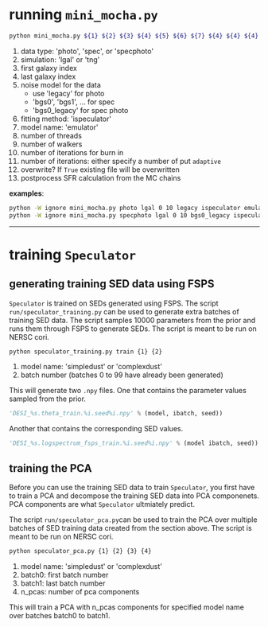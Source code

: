 # running `mini_mocha.py`

```bash
python mini_mocha.py ${1} ${2} ${3} ${4} ${5} ${6} ${7} ${4} ${4} ${4}
```
1. data type: 'photo', 'spec', or 'specphoto'
2. simulation: 'lgal' or 'tng'
3. first galaxy index 
4. last galaxy index
5. noise model for the data
    - use 'legacy' for photo 
    - 'bgs0', 'bgs1', ... for spec
    - 'bgs0_legacy' for spec photo
6. fitting method: 'ispeculator'
7. model name: 'emulator' 
8. number of threads 
9. number of walkers
10. number of iterations for burn in
11. number of iterations: either specify a number of put `adaptive`
12. overwrite? If `True` existing file will be overwritten
13. postprocess SFR calculation from the MC chains


**examples**:
```bash
python -W ignore mini_mocha.py photo lgal 0 10 legacy ispeculator emulator 1 20 20 40 True True 
python -W ignore mini_mocha.py specphoto lgal 0 10 bgs0_legacy ispeculator emulator 1 20 20 40 True True 
```
---
# training `Speculator`
## generating training SED data using FSPS 
`Speculator` is trained on SEDs generated using FSPS. The script
`run/speculator_training.py` can be used to generate extra batches of 
training SED data. The script samples 10000 parameters from the prior and 
runs them through FSPS to generate SEDs. The script is meant to be run on 
NERSC cori. 

```bash
python speculator_training.py train {1} {2}
```
1. model name: 'simpledust' or 'complexdust' 
2. batch number (batches 0 to 99 have already been generated) 

This will generate two `.npy` files. One that contains the parameter values
sampled from the prior. 

```python
'DESI_%s.theta_train.%i.seed%i.npy' % (model, ibatch, seed))
```

Another that contains the corresponding SED values. 

```python
'DESI_%s.logspectrum_fsps_train.%i.seed%i.npy' % (model ibatch, seed))
```

## training the PCA
Before you can use the training SED data to train `Speculator`, you first have
to train a PCA and decompose the training SED data into PCA componenets. PCA
components are what `Speculator` ultmiately predict. 

The script `run/speculator_pca.py`can be used to train the PCA over multiple
batches of SED training data created from the section above. The script is 
meant to be run on NERSC cori. 

```bash
python speculator_pca.py {1} {2} {3} {4} 
```
1. model name: 'simpledust' or 'complexdust'
2. batch0: first batch number 
3. batch1: last batch number
4. n_pcas: number of pca components 

This will train a PCA with n_pcas components for specified model name over 
batches batch0 to batch1. 





